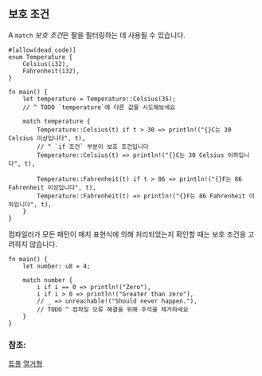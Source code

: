 ## 보호 조건

A `match` *보호 조건*은 팔을 필터링하는 데 사용될 수 있습니다.

```rust,editable
#[allow(dead_code)]
enum Temperature {
    Celsius(i32),
    Fahrenheit(i32),
}

fn main() {
    let temperature = Temperature::Celsius(35);
    // ^ TODO `temperature`에 다른 값을 시도해보세요

    match temperature {
        Temperature::Celsius(t) if t > 30 => println!("{}C는 30 Celsius 이상입니다", t),
        // ^ `if 조건` 부분이 보호 조건입니다
        Temperature::Celsius(t) => println!("{}C는 30 Celsius 이하입니다", t),

        Temperature::Fahrenheit(t) if t > 86 => println!("{}F는 86 Fahrenheit 이상입니다", t),
        Temperature::Fahrenheit(t) => println!("{}F는 86 Fahrenheit 이하입니다", t),
    }
}
```

컴파일러가 모든 패턴이 매치 표현식에 의해 처리되었는지 확인할 때는 보호 조건을 고려하지 않습니다.

```rust,editable,ignore,mdbook-runnable
fn main() {
    let number: u8 = 4;

    match number {
        i if i == 0 => println!("Zero"),
        i if i > 0 => println!("Greater than zero"),
        // _ => unreachable!("Should never happen."),
        // TODO ^ 컴파일 오류 해결을 위해 주석을 제거하세요
    }
}
```

### 참조:

[튜플](../../primitives/tuples.md)
[열거형](../../custom_types/enum.md)
